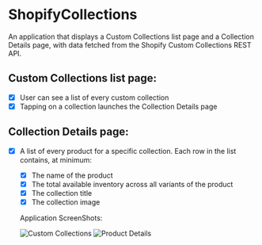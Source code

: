 # ShopifyCollections

An application that displays a Custom Collections list page and a Collection Details page, with data fetched from the Shopify Custom Collections REST API.

## Custom Collections list page:

- [X] User can see a list of every custom collection
- [X] Tapping on a collection launches the Collection Details page

## Collection Details page:

- [X] A list of every product for a specific collection. Each row in the list contains, at minimum:
  - [X] The name of the product
  - [X] The total available inventory across all variants of the product
  - [X] The collection title
  - [X] The collection image
  
  Application ScreenShots:
  
  ![Custom Collections](https://i.imgur.com/M62pEks.png?2)
  ![Product Details](https://i.imgur.com/FwdpiQx.png?1)
